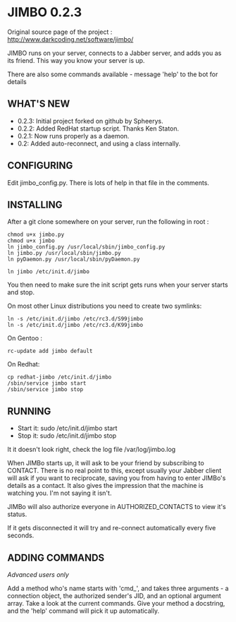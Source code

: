 JIMBO 0.2.3
===========
Original source page of the project : http://www.darkcoding.net/software/jimbo/

JIMBO runs on your server, connects to a Jabber server, and adds you as its friend. This way you know your server is up.

There are also some commands available - message 'help' to the bot for details

WHAT'S NEW
----------
- 0.2.3: Initial project forked on github by Spheerys.
- 0.2.2: Added RedHat startup script. Thanks Ken Staton.
- 0.2.1: Now runs properly as a daemon.
- 0.2: Added auto-reconnect, and using a class internally.

CONFIGURING
-----------

Edit jimbo_config.py. There is lots of help in that file in the comments.

INSTALLING
----------

After a git clone somewhere on your server, run the following in root :
```
chmod u+x jimbo.py
chmod u+x jimbo
ln jimbo_config.py /usr/local/sbin/jimbo_config.py
ln jimbo.py /usr/local/sbin/jimbo.py
ln pyDaemon.py /usr/local/sbin/pyDaemon.py

ln jimbo /etc/init.d/jimbo
```
You then need to make sure the init script gets runs when your server starts and stop.

On most other Linux distributions you need to create two symlinks:
```
ln -s /etc/init.d/jimbo /etc/rc3.d/S99jimbo
ln -s /etc/init.d/jimbo /etc/rc3.d/K99jimbo
```

On Gentoo : 
```
rc-update add jimbo default
```

On Redhat: 
```
cp redhat-jimbo /etc/init.d/jimbo
/sbin/service jimbo start
/sbin/service jimbo stop
```

RUNNING
-------

- Start it: sudo /etc/init.d/jimbo start
- Stop it: sudo /etc/init.d/jimbo stop

It it doesn't look right, check the log file /var/log/jimbo.log

When JIMBo starts up, it will ask to be your friend by subscribing to CONTACT. There is no real point to this, except usually your Jabber client will ask if you want to reciprocate, saving you from having to enter JIMBo's details as a contact. It also gives the impression that the machine is watching you. I'm not saying it isn't.

JIMBo will also authorize everyone in AUTHORIZED_CONTACTS to view it's status.

If it gets disconnected it will try and re-connect automatically every five seconds.

ADDING COMMANDS
---------------

*Advanced users only*

Add a method who's name starts with 'cmd_', and takes three arguments - a connection object, the authorized sender's JID, and an optional argument array. Take a look at the current commands. Give your method a docstring, and the 'help' command will pick it up automatically.


